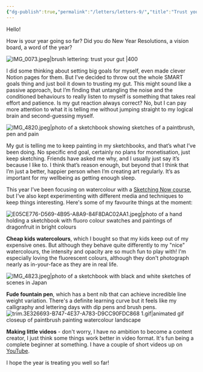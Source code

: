 ```yaml
---
{"dg-publish":true,"permalink":"/letters/letters-9/","title":"Trust your gut","tags":["letters"],"noteIcon":"","created":"2024-02-27"}
---
```


Hello! 

How is your year going so far? Did you do New Year Resolutions, a vision board, a word of the year?

![IMG_0073.jpeg|brush lettering: trust your gut |400](/img/user/assets/IMG_0073.jpeg)

I did some thinking about setting big goals for myself, even made clever Notion pages for them. But I’ve decided to throw out the whole SMART goals thing and just boil it down to trusting my gut. This might sound like a passive approach, but I’m finding that untangling the noise and the conditioned behaviours to really listen to myself is something that takes real effort and patience. Is my gut reaction always correct? No, but I can pay more attention to what it is telling me without jumping straight to my logical brain and second-guessing myself.

![IMG_4820.jpeg|photo of a sketchbook showing sketches of a paintbrush, pen and pain](/img/user/assets/IMG_4820.jpeg)

My gut is telling me to keep painting in my sketchbooks, and that’s what I’ve been doing. No specific end goal, certainly no plans for monetisation, just keep sketching. Friends have asked me why, and I usually just say it’s because I like to. I think that’s reason enough, but beyond that I think that I’m just a better, happier person when I’m creating art regularly. It’s as important for my wellbeing as getting enough sleep. 

This year I’ve been focusing on watercolour with a [Sketching Now course](https://sketchingnow.com/watercolour/), but I’ve also kept experimenting with different media and techniques to keep things interesting. Here's some of my favourite things at the moment:

![E05CE776-D569-4B95-A8A9-84F8DAC02AA1.jpeg|photo of a hand holding a sketchbook with fluoro colour swatches and paintings of dragonfruit in bright colours](/img/user/assets/E05CE776-D569-4B95-A8A9-84F8DAC02AA1.jpeg)

**Cheap kids watercolours**, which I bought so that my kids keep out of my expensive ones. But although they behave quite differently to my "nice" watercolours, the intensity and opacity are so much fun to play with! I'm especially loving the fluorescent colours, although they don't photograph nearly as in-your-face as they are in real life.

![IMG_4823.jpeg|photo of a sketchbook with black and white sketches of scenes in Japan](/img/user/assets/IMG_4823.jpeg)

**Fude fountain pen**, which has a bent nib that can achieve incredible line weight variation. There's a definite learning curve but it feels like my calligraphy and lettering days with dip pens and brush pens.
![trim.3E326693-B747-4E37-A783-D9CC90FDC868 1.gif|animated gif closeup of paintbrush painting watercolour landscape](/img/user/assets/trim.3E326693-B747-4E37-A783-D9CC90FDC868%201.gif)

**Making little videos** - don't worry, I have no ambition to become a content creator, I just think some things work better in video format. It's fun being a complete beginner at something. I have a couple of short videos up on [YouTube](https://www.youtube.com/channel/UCrD1CxGbhS7vYtaRJVCz98w).

I hope the year is treating you well so far!
